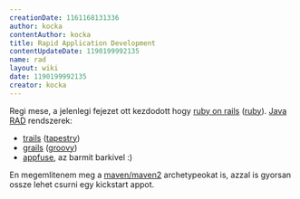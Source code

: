 ```yaml
---
creationDate: 1161168131336 
author: kocka 
contentAuthor: kocka 
title: Rapid Application Development 
contentUpdateDate: 1190199992135 
name: rad 
layout: wiki 
date: 1190199992135 
creator: kocka 
---
```

Regi mese, a jelenlegi fejezet ott kezdodott hogy [ruby on rails](Missing.html) ([ruby](ruby.html)). [Java](java.html) [RAD](rad.html) rendszerek:

*   [trails](Trails.html) ([tapestry](tapestry.html)) 
*   [grails](grails.html) ([groovy](Groovy.html))
*   [appfuse](appfuse.html), az barmit barkivel :)



En megemlitenem meg a [maven/maven2](maven/maven2.html) archetypeokat is, azzal is gyorsan ossze lehet csurni egy kickstart appot.




